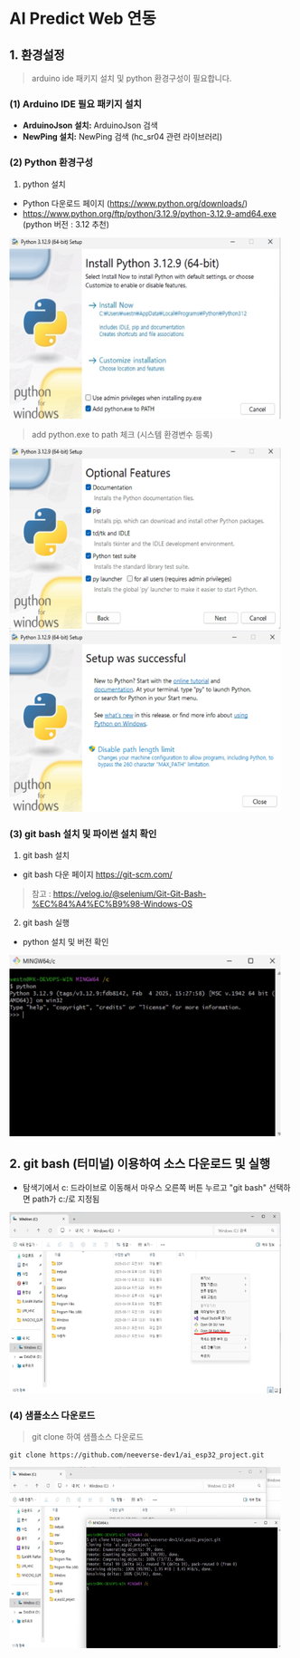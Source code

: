 # AI Predict Web 연동

## 1. 환경설정

> arduino ide 패키지 설치 및 python 환경구성이 필요합니다.

### (1) Arduino IDE 필요 패키지 설치

* **ArduinoJson 설치:** ArduinoJson 검색
* **NewPing 설치:** NewPing 검색 (hc_sr04 관련 라이브러리)

### (2) Python 환경구성

1. python 설치 
- Python 다운로드 페이지 (https://www.python.org/downloads/)
- https://www.python.org/ftp/python/3.12.9/python-3.12.9-amd64.exe (python 버전 : 3.12 추천)

<img src="https://github.com/neeverse-dev1/ai_esp32_project/blob/main/images/python312_install_0.png" width="480" height="320"/>

> add python.exe to path 체크 (시스템 환경변수 등록)

<img src="https://github.com/neeverse-dev1/ai_esp32_project/blob/main/images/python312_install_2.png" width="480" height="320"/>

<img src="https://github.com/neeverse-dev1/ai_esp32_project/blob/main/images/python312_install_3.png" width="480" height="320"/>


### (3) git bash 설치 및 파이썬 설치 확인

1. git bash 설치 
- git bash 다운 페이지 https://git-scm.com/

> 참고 : https://velog.io/@selenium/Git-Git-Bash-%EC%84%A4%EC%B9%98-Windows-OS

2. git bash 실행
- python 설치 및 버전 확인

<img src="https://github.com/neeverse-dev1/ai_esp32_project/blob/main/images/git_bash_python_check.png" width="480" height="320"/>


## 2. git bash (터미널) 이용하여 소스 다운로드 및 실행

- 탐색기에서 c: 드라이브로 이동해서 마우스 오른쪽 버튼 누르고 "git bash" 선택하면 path가 c:/로 지정됨

<img src="https://github.com/neeverse-dev1/ai_esp32_project/blob/main/images/git_bash_c_drive.png" width="480" height="320"/>

### (4) 샘플소스 다운로드 

> git clone 하여 샘플소스 다운로드

```
git clone https://github.com/neeverse-dev1/ai_esp32_project.git
```

<img src="https://github.com/neeverse-dev1/ai_esp32_project/blob/main/images/git_bash_clone_repo.png" width="480" height="320"/>

